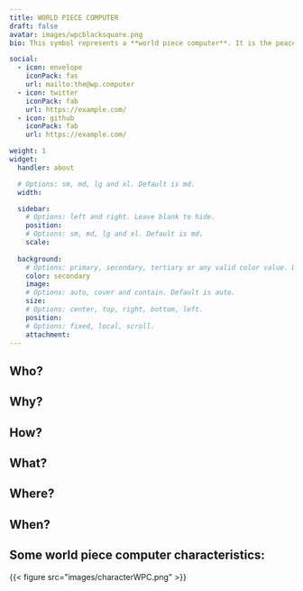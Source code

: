 ```yaml
---
title: WORLD PIECE COMPUTER
draft: false
avatar: images/wpcblacksquare.png
bio: This symbol represents a **world piece computer**. It is the peace symbol with a capital 'W' for world overlayed, and a capital 'C' for computer off the right. This symbol is trademarked, but not registered. 

social:
  - icon: envelope
    iconPack: fas
    url: mailto:the@wp.computer
  - icon: twitter
    iconPack: fab
    url: https://example.com/
  - icon: github
    iconPack: fab
    url: https://example.com/

weight: 1
widget:
  handler: about

  # Options: sm, md, lg and xl. Default is md.
  width:

  sidebar:
    # Options: left and right. Leave blank to hide.
    position:
    # Options: sm, md, lg and xl. Default is md.
    scale:
  
  background:
    # Options: primary, secondary, tertiary or any valid color value. Default is primary.
    color: secondary
    image:
    # Options: auto, cover and contain. Default is auto.
    size:
    # Options: center, top, right, bottom, left.
    position:
    # Options: fixed, local, scroll.
    attachment: 
---
```


## Who?

## Why?

## How?

## What?

## Where?

## When?

## Some world piece computer characteristics:

{{< figure src="images/characterWPC.png" >}}
